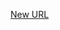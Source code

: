 



[New URL](../file-___home_harshil_Desktop_open-source_palisadoes_talawa_lib_view_model_widgets_view_models_event_card_view_model/)


